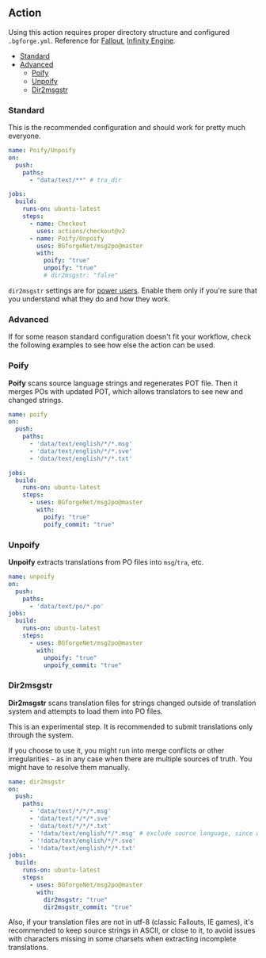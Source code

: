 ## Action

Using this action requires proper directory structure and configured `.bgforge.yml`. Reference for [Fallout](https://forums.bgforge.net/viewtopic.php?f=9&t=331), [Infinity Engine](https://forums.bgforge.net/viewtopic.php?f=9&t=26).

- [Standard](#standard)
- [Advanced](#advanced)
  - [Poify](#poify)
  - [Unpoify](#unpoify)
  - [Dir2msgstr](#dir2msgstr)

### Standard

This is the recommended configuration and should work for pretty much everyone.

```yaml
name: Poify/Unpoify
on:
  push:
    paths:
      - "data/text/**" # tra_dir

jobs:
  build:
    runs-on: ubuntu-latest
    steps:
      - name: Checkout
        uses: actions/checkout@v2
      - name: Poify/Unpoify
        uses: BGforgeNet/msg2po@master
        with:
          poify: "true"
          unpoify: "true"
          # dir2msgstr: "false"
```

`dir2msgstr` settings are for [power users](#dir2msgstr). Enable them only if you're sure that you understand what they do and how they work.

### Advanced
If for some reason standard configuration doesn't fit your workflow, check the following examples to see how else the action can be used.

### Poify
**Poify** scans source language strings and regenerates POT file. Then it merges POs with updated POT, which allows translators to see new and changed strings.

```yaml
name: poify
on:
  push:
    paths:
      - 'data/text/english/*/*.msg'
      - 'data/text/english/*/*.sve'
      - 'data/text/english/*/*.txt'

jobs:
  build:
    runs-on: ubuntu-latest
    steps:
      - uses: BGforgeNet/msg2po@master
        with:
          poify: "true"
          poify_commit: "true"
```

### Unpoify
**Unpoify** extracts translations from PO files into `msg`/`tra`, etc.

```yaml
name: unpoify
on:
  push:
    paths:
      - 'data/text/po/*.po'
jobs:
  build:
    runs-on: ubuntu-latest
    steps:
      - uses: BGforgeNet/msg2po@master
        with:
          unpoify: "true"
          unpoify_commit: "true"
```

### Dir2msgstr

**Dir2msgstr** scans translation files for strings changed outside of translation system and attempts to load them into PO files.

This is an experimental step. It is recommended to submit translations only through the system.

If you choose to use it, you might run into merge conflicts or other irregularities - as in any case when there are multiple sources of truth. You might have to resolve them manually.

```yaml
name: dir2msgstr
on:
  push:
    paths:
      - 'data/text/*/*/*.msg'
      - 'data/text/*/*/*.sve'
      - 'data/text/*/*/*.txt'
      - '!data/text/english/*/*.msg' # exclude source language, since we don't need to update POs in that case
      - '!data/text/english/*/*.sve'
      - '!data/text/english/*/*.txt'
jobs:
  build:
    runs-on: ubuntu-latest
    steps:
      - uses: BGforgeNet/msg2po@master
        with:
          dir2msgstr: "true"
          dir2msgstr_commit: "true"
```

Also, if your translation files are not in utf-8 (classic Fallouts, IE games), it's recommended to keep source strings in ASCII, or close to it, to avoid issues with characters missing in some charsets when extracting incomplete translations.
